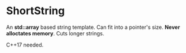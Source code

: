 # ShortString
An **std::array** based string template. 
Can fit into a pointer's size. 
**Never alloctates memory**. 
Cuts longer strings.

C++17 needed.
